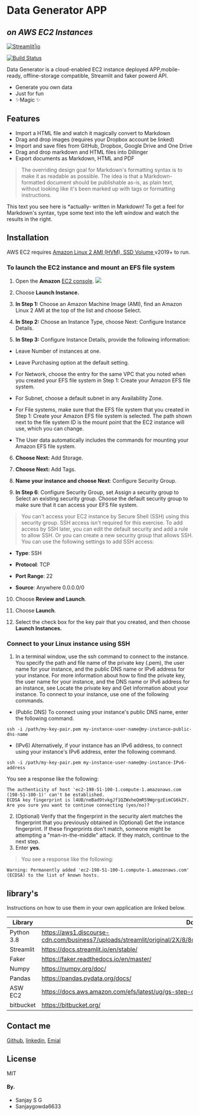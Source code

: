 # Data Generator APP 
## _on AWS EC2 Instances_

[![Streamlit|io](https://aws1.discourse-cdn.com/business7/uploads/streamlit/original/2X/8/8cb5b6c0e1fe4e4ebfd30b769204c0d30c332fec.png)](https://streamlit.io/)

[![Build Status](https://app.travis-ci.com/Sanpme66/Data_GenerationAPP_AWSEC2.svg?branch=main)](https://travis-ci.org/joemccann/dillinger)

Data Generator is a cloud-enabled EC2 instance deployed APP,mobile-ready, offline-storage compatible,
Streamlit and faker powerd API.

- Generate you own data
- Just for fun
- ✨Magic ✨

## Features

- Import a HTML file and watch it magically convert to Markdown
- Drag and drop images (requires your Dropbox account be linked)
- Import and save files from GitHub, Dropbox, Google Drive and One Drive
- Drag and drop markdown and HTML files into Dillinger
- Export documents as Markdown, HTML and PDF



> The overriding design goal for Markdown's
> formatting syntax is to make it as readable
> as possible. The idea is that a
> Markdown-formatted document should be
> publishable as-is, as plain text, without
> looking like it's been marked up with tags
> or formatting instructions.

This text you see here is *actually- written in Markdown! To get a feel
for Markdown's syntax, type some text into the left window and
watch the results in the right.


## Installation

AWS EC2 requires [Amazon Linux 2 AMI (HVM), SSD Volume ](https://docs.aws.amazon.com/AWSEC2/latest/UserGuide/AccessingInstancesLinux.html) v2019+ to run.

### To launch the EC2 instance and mount an EFS file system

1. Open the **Amazon** [EC2 console](https://console.aws.amazon.com/ec2/).
![](images/EC2console.jpg)
2. Choose **Launch Instance.**

3. **In Step 1:** Choose an Amazon Machine Image (AMI), find an Amazon Linux 2 AMI at the top of the list and choose Select.

4. **In Step 2:** Choose an Instance Type, choose Next: Configure Instance Details.

5. **In Step 3:** Configure Instance Details, provide the following information:

- Leave Number of instances at one.

- Leave Purchasing option at the default setting.

- For Network, choose the entry for the same VPC that you noted when you created your EFS file system in Step 1: Create your Amazon EFS file system.

- For Subnet, choose a default subnet in any Availability Zone.

- For File systems, make sure that the EFS file system that you created in Step 1: Create your Amazon EFS file system is selected. The path shown next to the file system ID is the mount point that the EC2 instance will use, which you can change.

- The User data automatically includes the commands for mounting your Amazon EFS file system.

6. **Choose Next:** Add Storage.

7. **Choose Next:** Add Tags.

8. **Name your instance and choose Next**: Configure Security Group.

9. **In Step 6**: Configure Security Group, set Assign a security group to Select an existing security group. Choose the default security group to make sure that it can access your EFS file system.

>You can't access your EC2 instance by Secure Shell (SSH) using this security group. SSH access isn't required for this exercise. To add access by SSH later, you can edit the default security and add a rule to allow SSH. Or you can create a new security group that allows SSH. You can use the following settings to add SSH access:

- **Type**: SSH

- **Protocol**: TCP

- **Port Range**: 22

- **Source**: Anywhere 0.0.0.0/0

10. Choose **Review and Launch**.

11.  Choose **Launch**.

12. Select the check box for the key pair that you created, and then choose **Launch Instances.**


### Connect to your Linux instance using SSH

1. In a terminal window, use the ssh command to connect to the instance. You specify the path and file name of the private key (.pem), the user name for your instance, and the public DNS name or IPv6 address for your instance. For more information about how to find the private key, the user name for your instance, and the DNS name or IPv6 address for an instance, see Locate the private key and Get information about your instance. To connect to your instance, use one of the following commands.

- (Public DNS) To connect using your instance's public DNS name, enter the following command.

```
ssh -i /path/my-key-pair.pem my-instance-user-name@my-instance-public-dns-name
```
- (IPv6) Alternatively, if your instance has an IPv6 address, to connect using your instance's IPv6 address, enter the following command.
```
ssh -i /path/my-key-pair.pem my-instance-user-name@my-instance-IPv6-address
```
You see a response like the following:
```
The authenticity of host 'ec2-198-51-100-1.compute-1.amazonaws.com (198-51-100-1)' can't be established.
ECDSA key fingerprint is l4UB/neBad9tvkgJf1QZWxheQmR59WgrgzEimCG6kZY.
Are you sure you want to continue connecting (yes/no)?
```
2. (Optional) Verify that the fingerprint in the security alert matches the fingerprint that you previously obtained in (Optional) Get the instance fingerprint. If these fingerprints don't match, someone might be attempting a "man-in-the-middle" attack. If they match, continue to the next step.
3. Enter **yes**.
> You see a response like the following:

```
Warning: Permanently added 'ec2-198-51-100-1.compute-1.amazonaws.com' (ECDSA) to the list of known hosts.
```

## library's

Instructions on how to use them in your own application are linked below.

| Library | Doc |
| ------ | ------ |
| Python 3.8 | https://aws1.discourse-cdn.com/business7/uploads/streamlit/original/2X/8/8cb5b6c0e1fe4e4ebfd30b769204c0d30c332fec.png |
| Streamlit | https://docs.streamlit.io/en/stable/ |
| Faker | https://faker.readthedocs.io/en/master/ |
| Numpy | https://numpy.org/doc/ |
| Pandas | https://pandas.pydata.org/docs/ |
| ASW EC2 | https://docs.aws.amazon.com/efs/latest/ug/gs-step-one-create-ec2-resources.html] |
| bitbucket | https://bitbucket.org/ |


## Contact me 
[Github][PlDb], [linkedin][PlGh], [Emial][PlGd] 
## License

MIT



   [PlDb]: <https://github.com/Sanpme66>
   [PlGh]: <https://www.linkedin.com/in/sanjaysg6633/>
   [PlGd]: <https://www.linkedin.com/in/sanjaysg6633/>
   

#### By.
+ Sanjay S G
+ Sanjaygowda6633

